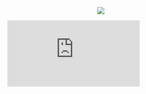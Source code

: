 <p align="center"><a href="https://github.com/anuraghazra/github-readme-stats">
  <img align="center" src="https://github-readme-stats.vercel.app/api?username=Erick-Erdiansyah&show_icons=true&theme=tokyonight" />
</a></p>
<figure><embed src="https://wakatime.com/share/@3393ff73-d43e-45e1-b1a1-b8caf9e5d75a/09f2ebab-9c6f-42cf-99e8-3995045f8317.svg"></embed></figure>


